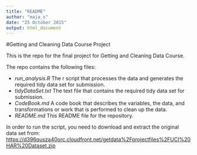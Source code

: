 ```yaml
---
title: "README"
author: "maja_s"
date: "25 October 2015"
output: html_document
---
```

#Getting and Cleaning Data Course Project

This is the repo for the final project for Getting and Cleaning Data Course.

The repo contains the following files:

- *run_analysis.R* The r script that processes the data and generates the required tidy data set for submission.
- *tidyDataSet.txt* The text file that contains the required tidy data set for submission.
- *CodeBook.md* A code book that describes the variables, the data, and transformations or work that is performed to clean up the data.
- *README.md* This README file for the repository.

In order to run the script, you need to download and extract the original data set from:
https://d396qusza40orc.cloudfront.net/getdata%2Fprojectfiles%2FUCI%20HAR%20Dataset.zip

